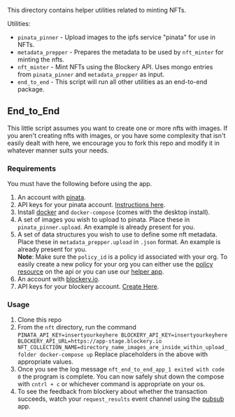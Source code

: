 This directory contains helper utilities related to minting NFTs.

Utilities:

* `pinata_pinner` - Upload images to the ipfs service "pinata" for use in NFTs.
* `metadata_prepper` - Prepares the metadata to be used by `nft_minter` for minting the nfts.
* `nft_minter` - Mint NFTs using the Blockery API. Uses mongo entries from `pinata_pinner` and `metadata_prepper` as input.
* `end_to_end` - This script will run all other utilities as an end-to-end package.


## End_to_End

This little script assumes you want to create one or more nfts with images. If you aren't creating nfts with images, or you
have some complexity that isn't easily dealt with here, we encourage you to fork this repo and modify it in whatever manner
suits your needs.

### Requirements
You must have the following before using the app.
1. An account with [pinata](https://www.pinata.cloud/).
2. API keys for your pinata account. [Instructions here](https://knowledge.pinata.cloud/en/articles/6191471-how-to-create-an-pinata-api-key).
3. Install [docker](https://docs.docker.com/engine/install/) and `docker-compose` (comes with the desktop install).
4. A set of images you wish to upload to pinata. Place these in `pinata_pinner.upload`. An example is already present for you.
5. A set of data structures you wish to use to define some nft metadata. Place these in `metadata_prepper.upload` in `.json` format. An example is already present for you.
<br>**Note**: Make sure the `policy_id` is a policy id associated with your org. To easily create a new policy for your org you can either use the [policy resource](https://app.blockery.io/docs/public-api/v1#tag/policy) on the api or you can use our [helper app](https://github.com/Blockery-io/public_code/tree/main/common_utilities/policy_creator).
6. An account with [blockery.io](https://www.blockery.io/).
7. API keys for your blockery account. [Create Here](https://app.blockery.io/organization).

### Usage
1. Clone this repo
2. From the `nft` directory, run the command `PINATA_API_KEY=insertyourkeyhere BLOCKERY_API_KEY=insertyourkeyhere BLOCKERY_API_URL=https://app-stage.blockery.io NFT_COLLECTION_NAME=directory_name_images_are_inside_within_upload_folder docker-compose up`
    Replace placeholders in the above with appropriate values.
3. Once you see the log message `nft_end_to_end_app_1 exited with code 0` the program is complete. You can now safely shut down the compose with `cntrl + c` or whichever command is appropriate on your os.
4. To see the feedback from blockery about whether the transaction succeeds, watch your `request_results` event channel using the [pubsub](https://github.com/Blockery-io/public_code/tree/main/pubsub/python) app.
